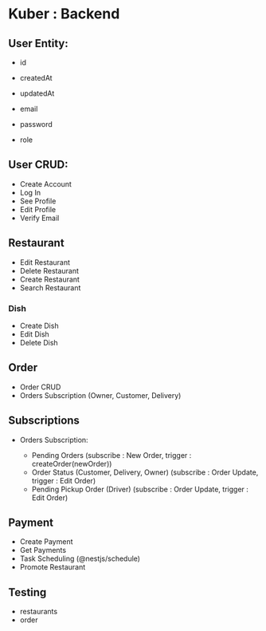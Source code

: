 # Kuber : Backend

## User Entity:

- id
- createdAt
- updatedAt

- email
- password
- role

## User CRUD:

- Create Account
- Log In
- See Profile
- Edit Profile
- Verify Email

## Restaurant

- Edit Restaurant
- Delete Restaurant
- Create Restaurant
- Search Restaurant

### Dish

- Create Dish
- Edit Dish
- Delete Dish

## Order

- Order CRUD
- Orders Subscription (Owner, Customer, Delivery)

## Subscriptions

- Orders Subscription:

  - Pending Orders (subscribe : New Order, trigger : createOrder(newOrder))
  - Order Status (Customer, Delivery, Owner) (subscribe : Order Update, trigger : Edit Order)
  - Pending Pickup Order (Driver) (subscribe : Order Update, trigger : Edit Order)

## Payment

- Create Payment
- Get Payments
- Task Scheduling (@nestjs/schedule)
- Promote Restaurant

## Testing

- restaurants
- order
